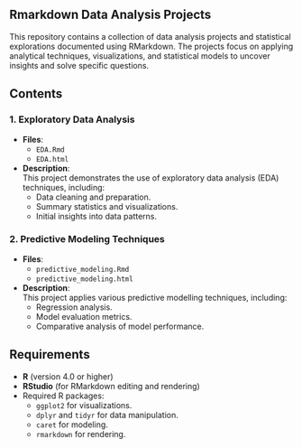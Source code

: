## Rmarkdown Data Analysis Projects

This repository contains a collection of data analysis projects and statistical explorations documented using RMarkdown. The projects focus on applying analytical techniques, visualizations, and statistical models to uncover insights and solve specific questions.

## Contents

### 1. Exploratory Data Analysis
- **Files**:  
  - `EDA.Rmd`  
  - `EDA.html`
- **Description**:  
  This project demonstrates the use of exploratory data analysis (EDA) techniques, including:
  - Data cleaning and preparation.
  - Summary statistics and visualizations.
  - Initial insights into data patterns.

### 2. Predictive Modeling Techniques
- **Files**:  
  - `predictive_modeling.Rmd`  
  - `predictive_modeling.html`
- **Description**:  
  This project applies various predictive modelling techniques, including:
  - Regression analysis.
  - Model evaluation metrics.
  - Comparative analysis of model performance.

## Requirements

- **R** (version 4.0 or higher)
- **RStudio** (for RMarkdown editing and rendering)
- Required R packages:
  - `ggplot2` for visualizations.
  - `dplyr` and `tidyr` for data manipulation.
  - `caret` for modeling.
  - `rmarkdown` for rendering.


